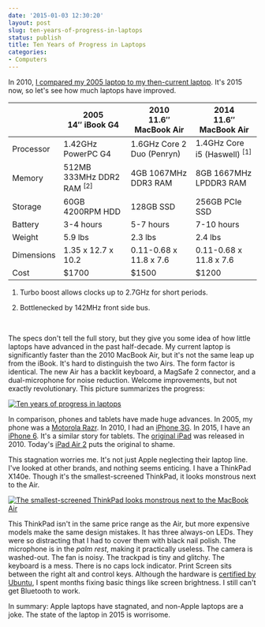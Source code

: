 ```yaml
---
date: '2015-01-03 12:30:20'
layout: post
slug: ten-years-of-progress-in-laptops
status: publish
title: Ten Years of Progress in Laptops
categories:
- Computers
---
```


In 2010, <a href="{% post_url 2010-11-16-five-years-of-progress-in-laptops %}">I compared my 2005 laptop to my then-current laptop</a>. It's 2015 now, so let's see how much laptops have improved.

<table>
  <thead>
    <th></th>
    <th>2005<br />14″ iBook G4</th>
    <th>2010<br />11.6″ MacBook Air</th>
    <th>2014<br />11.6″ MacBook Air</th>
  </thead>
  <tbody>
    <tr>
      <td>Processor</td>
      <td>1.42GHz PowerPC G4</td>
      <td>1.6GHz Core 2 Duo (Penryn)</td>
      <td>1.4GHz Core i5 (Haswell) <sup>[1]</sup></td>
    </tr>
    <tr>
      <td>Memory</td>
      <td>512MB 333MHz DDR2 RAM <sup>[2]</sup></td>
      <td>4GB 1067MHz DDR3 RAM</td>
      <td>8GB 1667MHz LPDDR3 RAM</td>
    </tr>
    <tr>
      <td>Storage</td>
      <td>60GB 4200RPM HDD</td>
      <td>128GB SSD</td>
      <td>256GB PCIe SSD</td>
    </tr>
    <tr>
      <td>Battery</td>
      <td>3-4 hours</td>
      <td>5-7 hours</td>
      <td>7-10 hours</td>
    </tr>
    <tr>
      <td>Weight</td>
      <td>5.9 lbs</td>
      <td>2.3 lbs</td>
      <td>2.4 lbs</td>
    </tr>
    <tr>
      <td>Dimensions</td>
      <td>1.35 x 12.7 x 10.2</td>
      <td>0.11-0.68 x 11.8 x 7.6</td>
      <td>0.11-0.68 x 11.8 x 7.6</td>
    </tr>
    <tr>
      <td>Cost</td>
      <td>$1700</td>
      <td>$1500</td>
      <td>$1200</td>
    </tr>
  </tbody>
</table>

1. Turbo boost allows clocks up to 2.7GHz for short periods.

2. Bottlenecked by 142MHz front side bus.

<br />

The specs don't tell the full story, but they give you some idea of how little laptops have advanced in the past half-decade. My current laptop is significantly faster than the 2010 MacBook Air, but it's not the same leap up from the iBook. It's hard to distinguish the two Airs. The form factor is identical. The new Air has a backlit keyboard, a MagSafe 2 connector, and a dual-microphone for noise reduction. Welcome improvements, but not exactly revolutionary. This picture summarizes the progress:

<a href="/photos/pics/DSC_8832.JPG"><img alt="Ten years of progress in laptops" src="/photos/pics/thumbs/DSC_8832.JPG" /></a>

In comparison, phones and tablets have made huge advances. In 2005, my phone was a [Motorola Razr](https://en.wikipedia.org/wiki/Motorola_Razr#V3). In 2010, I had an [iPhone 3G](https://en.wikipedia.org/wiki/IPhone_3G). In 2015, I have an [iPhone 6](https://en.wikipedia.org/wiki/IPhone_6). It's a similar story for tablets. The [original iPad](https://en.wikipedia.org/wiki/IPad_%281st_generation%29) was released in 2010. Today's [iPad Air 2](https://en.wikipedia.org/wiki/IPad_Air_2) puts the original to shame.

This stagnation worries me. It's not just Apple neglecting their laptop line. I've looked at other brands, and nothing seems enticing. I have a ThinkPad X140e. Though it's the smallest-screened ThinkPad, it looks monstrous next to the Air.

<a href="/photos/pics/DSC_8737.JPG"><img alt="The smallest-screened ThinkPad looks monstrous next to the MacBook Air" src="/photos/pics/thumbs/DSC_8737.JPG" /></a>

This ThinkPad isn't in the same price range as the Air, but more expensive models make the same design mistakes. It has three always-on LEDs. They were so distracting that I had to cover them with black nail polish. The microphone is in the *palm rest*, making it practically useless. The camera is washed-out. The fan is noisy. The trackpad is tiny and glitchy. The keyboard is a mess. There is no caps lock indicator. Print Screen sits between the right alt and control keys. Although the hardware is [certified by Ubuntu](http://www.ubuntu.com/certification/hardware/201309-14195/), I spent months fixing basic things like screen brightness. I still can't get Bluetooth to work.

In summary: Apple laptops have stagnated, and non-Apple laptops are a joke. The state of the laptop in 2015 is worrisome.
